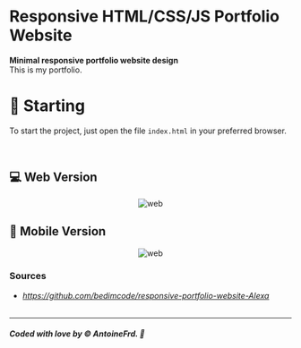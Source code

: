 # **Responsive HTML/CSS/JS Portfolio Website**

**Minimal responsive portfolio website design**<br />
This is my portfolio.

# 🚀 Starting

To start the project, just open the file `index.html` in your preferred browser.<br />

<br />


## 💻 Web Version 
<p align="center">
    <img src="https://github.com/antoinefradin/Reponsive-Blog-Cards-HTML-CSS/blob/main/static/img/Mockup-web.JPG" alt="web"/>
</p>

## 📱 Mobile Version
<p align="center">
    <img src="https://github.com/antoinefradin/Reponsive-Blog-Cards-HTML-CSS/blob/main/static/img/Mockup-mobile.JPG" alt="web"/>
</p>

<!--### Go Futher
 Darklight theme-->

### **Sources** 
- _https://github.com/bedimcode/responsive-portfolio-website-Alexa_ 
  <br />
  <br />
---
##### Coded with love by &#169; AntoineFrd. 💙